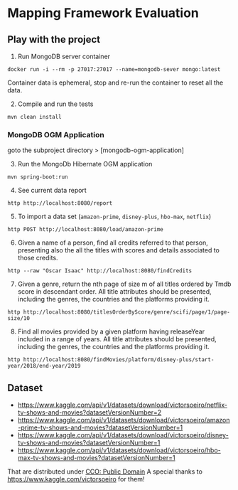 # Mapping Framework Evaluation

## Play with the project

1. Run MongoDB server container

``` shell
docker run -i --rm -p 27017:27017 --name=mongodb-sever mongo:latest
```

Container data is ephemeral, stop and re-run the container to reset all the data. 

2. Compile and run the tests

``` shell
mvn clean install
```

### MongoDB OGM Application

goto the subproject directory > [mongodb-ogm-application]

3. Run the MongoDb Hibernate OGM application

```shell
mvn spring-boot:run
```

4. See current data report

```shell
http http://localhost:8080/report
```

5. To import a data set (`amazon-prime`, `disney-plus`, `hbo-max`, `netflix`)

```shell
http POST http://localhost:8080/load/amazon-prime
```

6. Given a name of a person, find all credits referred to that person, 
presenting also the all the titles with scores and details associated to those credits.

```shell
http --raw "Oscar Isaac" http://localhost:8080/findCredits
```

7. Given a genre, return the nth page of size m of all titles ordered by Tmdb score in descendant order. 
All title attributes should be presented, including the genres, the countries and the platforms providing it.

```shell
http http://localhost:8080/titlesOrderByScore/genre/scifi/page/1/page-size/10
```

8. Find all movies provided by a given platform having releaseYear included in a range of years.
All title attributes should be presented, including the genres, the countries and the platforms providing it.

```shell
http http://localhost:8080/findMovies/platform/disney-plus/start-year/2018/end-year/2019
```

## Dataset

* https://www.kaggle.com/api/v1/datasets/download/victorsoeiro/netflix-tv-shows-and-movies?datasetVersionNumber=2
* https://www.kaggle.com/api/v1/datasets/download/victorsoeiro/amazon-prime-tv-shows-and-movies?datasetVersionNumber=1
* https://www.kaggle.com/api/v1/datasets/download/victorsoeiro/disney-tv-shows-and-movies?datasetVersionNumber=1
* https://www.kaggle.com/api/v1/datasets/download/victorsoeiro/hbo-max-tv-shows-and-movies?datasetVersionNumber=1

That are distributed under [CCO: Public Domain](https://creativecommons.org/publicdomain/zero/1.0/)
A special thanks to https://www.kaggle.com/victorsoeiro for them!
